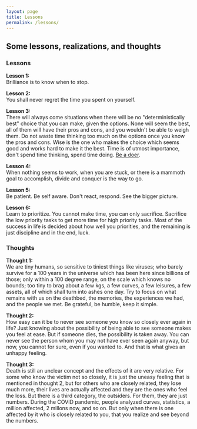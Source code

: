 ```yaml
---
layout: page
title: Lessons
permalink: /lessons/
---
```

## Some lessons, realizations, and thoughts

### Lessons

**Lesson 1:**  
Brilliance is to know when to stop.  

**Lesson 2:**  
You shall never regret the time you spent on yourself.

**Lesson 3:**  
There will always come situations when there will be no "deterministically best" choice that you can make, given the options. None will seem the best, all of them will have their pros and cons, and you wouldn't be able to weigh them. Do not waste time thinking too much on the options once you know the pros and cons. Wise is the one who makes the choice which seems good and works hard to make it the best. Time is of utmost importance, don't spend time thinking, spend time doing. [Be a doer](https://www.youtube.com/watch?v=sYMqVwsewSg).  

**Lesson 4:**  
When nothing seems to work, when you are stuck, or there is a mammoth goal to accomplish, divide and conquer is the way to go.  

**Lesson 5:**  
Be patient. Be self aware. Don't react, respond. See the bigger picture.  

**Lesson 6:**  
Learn to prioritize. You cannot make time, you can only sacrifice. Sacrifice the low priority tasks to get more time for high priority tasks. Most of the success in life is decided about how well you priorities, and the remaining is just discipline and in the end, luck.



### Thoughts
**Thought 1:**  
We are tiny humans, so sensitive to tiniest things like viruses; who barely survive for a 100 years in the universe which has been here since billions of those; only within a 100 degree range, on the scale which knows no bounds; too tiny to brag about a few kgs, a few curves, a few leisures, a few assets, all of which shall turn into ashes one day. Try to focus on what remains with us on the deathbed, the memories, the experiences we had, and the people we met. Be grateful, be humble, keep it simple.  

**Thought 2:**  
How easy can it be to never see someone you know so closely ever again in life? Just knowing about the possibility of being able to see someone makes you feel at ease. But if someone dies, the possibility is taken away. You can never see the person whom you may not have ever seen again anyway, but now, you cannot for sure, even if you wanted to. And that is what gives an unhappy feeling.  

**Thought 3:**  
Death is still an unclear concept and the effects of it are very relative. For some who know the victim not so closely, it is just the uneasy feeling that is mentioned in thought 2, but for others who are closely related, they lose much more, their lives are actually affected and they are the ones who feel the loss. But there is a third category, the outsiders. For them, they are just numbers. During the COVID pandemic, people analyzed curves, statistics, a million affected, 2 millons now, and so on. But only when there is one affected by it who is closely related to you, that you realize and see beyond the numbers.   